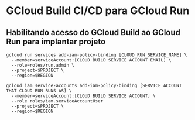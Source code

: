 
# GCloud Build CI/CD para GCloud Run


## Habilitando acesso do GCloud Build ao GCloud Run para implantar projeto  
```
gcloud run services add-iam-policy-binding [CLOUD_RUN_SERVICE_NAME] \ 
  --member=serviceAccount:[CLOUD BUILD SERVICE ACCOUNT EMAIL] \
  --role=roles/run.admin \
  --project=$PROJECT \
  --region=$REGION
```
```
gcloud iam service-accounts add-iam-policy-binding [SERVICE ACCOUNT THAT CLOUD RUN RUNS AS] \
  --member=serviceAccount:[CLOUD BUILD SERVICE ACCOUNT] \
  --role roles/iam.serviceAccountUser
  --project=$PROJECT \
  --region=$REGION
```
